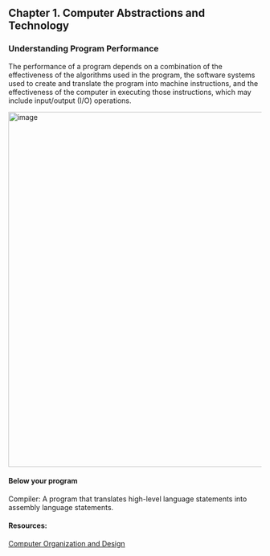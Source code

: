 
## Chapter 1. Computer Abstractions and Technology

### Understanding Program Performance

The performance of a program depends on a combination of the effectiveness of the algorithms used in the program, the software systems used to create and translate the program into machine instructions, and the effectiveness of the computer in executing those instructions, which may include input/output (I/O) operations.

<img width="706" alt="image" src="https://github.com/zixi-liu/ML-System-Design/assets/46979228/96dbbf52-7d14-4cb6-81d4-b1b91f75824e">

#### Below your program

Compiler: A program that translates high-level language statements into assembly language statements.

#### Resources:
[Computer Organization and Design](https://www.cse.iitd.ac.in/~rijurekha/col216/edition5.pdf)
